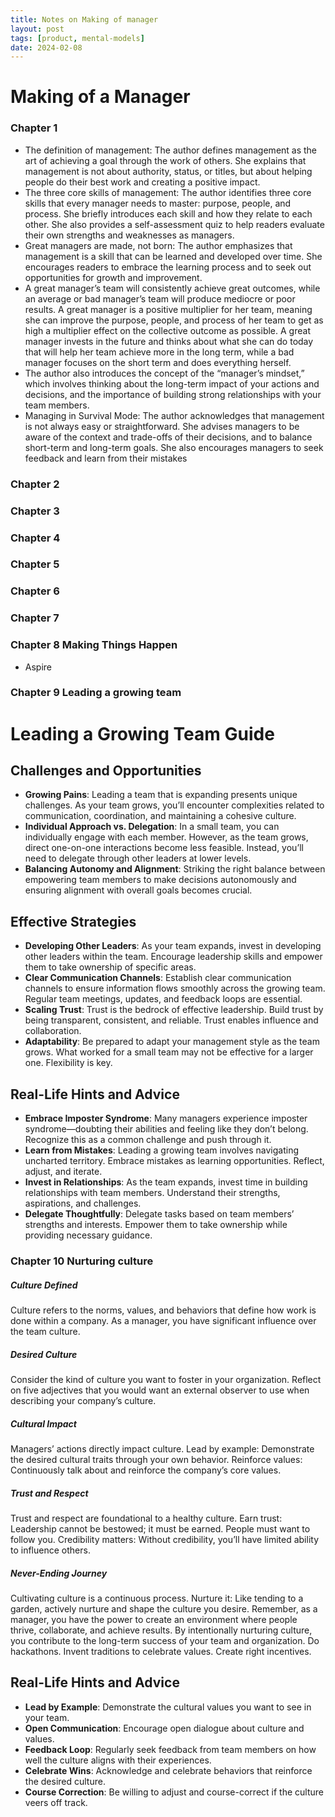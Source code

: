 ```yaml
---
title: Notes on Making of manager
layout: post
tags: [product, mental-models]
date: 2024-02-08
---
```


# Making of a Manager
### Chapter 1 
- The definition of management: The author defines management as the art of achieving a goal through the work of others. She explains that management is not about authority, status, or titles, but about helping people do their best work and creating a positive impact.
- The three core skills of management: The author identifies three core skills that every manager needs to master: purpose, people, and process. She briefly introduces each skill and how they relate to each other. She also provides a self-assessment quiz to help readers evaluate their own strengths and weaknesses as managers.
- Great managers are made, not born: The author emphasizes that management is a skill that can be learned and developed over time. She encourages readers to embrace the learning process and to seek out opportunities for growth and improvement.
- A great manager’s team will consistently achieve great outcomes, while an average or bad manager’s team will produce mediocre or poor results.
  A great manager is a positive multiplier for her team, meaning she can improve the purpose, people, and process of her team to get as high a multiplier effect on the collective outcome as possible.
  A great manager invests in the future and thinks about what she can do today that will help her team achieve more in the long term, while a bad manager focuses on the short term and does everything herself.
- The author also introduces the concept of the “manager’s mindset,” which involves thinking about the long-term impact of your actions and decisions, and the importance of building strong relationships with your team members.
- Managing in Survival Mode: The author acknowledges that management is not always easy or straightforward. She advises managers to be aware of the context and trade-offs of their decisions, and to balance short-term and long-term goals. She also encourages managers to seek feedback and learn from their mistakes
### Chapter 2
### Chapter 3

### Chapter 4
### Chapter 5
### Chapter 6
### Chapter 7
### Chapter 8 Making Things Happen
- Aspire

### Chapter 9 Leading a growing team
# Leading a Growing Team Guide

## Challenges and Opportunities
- **Growing Pains**: Leading a team that is expanding presents unique challenges. As your team grows, you’ll encounter complexities related to communication, coordination, and maintaining a cohesive culture.
- **Individual Approach vs. Delegation**: In a small team, you can individually engage with each member. However, as the team grows, direct one-on-one interactions become less feasible. Instead, you’ll need to delegate through other leaders at lower levels.
- **Balancing Autonomy and Alignment**: Striking the right balance between empowering team members to make decisions autonomously and ensuring alignment with overall goals becomes crucial.

## Effective Strategies
- **Developing Other Leaders**: As your team expands, invest in developing other leaders within the team. Encourage leadership skills and empower them to take ownership of specific areas.
- **Clear Communication Channels**: Establish clear communication channels to ensure information flows smoothly across the growing team. Regular team meetings, updates, and feedback loops are essential.
- **Scaling Trust**: Trust is the bedrock of effective leadership. Build trust by being transparent, consistent, and reliable. Trust enables influence and collaboration.
- **Adaptability**: Be prepared to adapt your management style as the team grows. What worked for a small team may not be effective for a larger one. Flexibility is key.

## Real-Life Hints and Advice
- **Embrace Imposter Syndrome**: Many managers experience imposter syndrome—doubting their abilities and feeling like they don’t belong. Recognize this as a common challenge and push through it.
- **Learn from Mistakes**: Leading a growing team involves navigating uncharted territory. Embrace mistakes as learning opportunities. Reflect, adjust, and iterate.
- **Invest in Relationships**: As the team expands, invest time in building relationships with team members. Understand their strengths, aspirations, and challenges.
- **Delegate Thoughtfully**: Delegate tasks based on team members’ strengths and interests. Empower them to take ownership while providing necessary guidance.
### Chapter 10 Nurturing culture
##### Culture Defined
Culture refers to the norms, values, and behaviors that define how work is done within a company. As a manager, you have significant influence over the team culture.

##### Desired Culture
Consider the kind of culture you want to foster in your organization. Reflect on five adjectives that you would want an external observer to use when describing your company’s culture.

##### Cultural Impact
Managers’ actions directly impact culture. Lead by example: Demonstrate the desired cultural traits through your own behavior. Reinforce values: Continuously talk about and reinforce the company’s core values.

##### Trust and Respect
Trust and respect are foundational to a healthy culture. Earn trust: Leadership cannot be bestowed; it must be earned. People must want to follow you. Credibility matters: Without credibility, you’ll have limited ability to influence others.

##### Never-Ending Journey
Cultivating culture is a continuous process. Nurture it: Like tending to a garden, actively nurture and shape the culture you desire. Remember, as a manager, you have the power to create an environment where people thrive, collaborate, and achieve results. By intentionally nurturing culture, you contribute to the long-term success of your team and organization.
Do hackathons. Invent traditions to celebrate values. Create right incentives.
## Real-Life Hints and Advice
- **Lead by Example**: Demonstrate the cultural values you want to see in your team.
- **Open Communication**: Encourage open dialogue about culture and values.
- **Feedback Loop**: Regularly seek feedback from team members on how well the culture aligns with their experiences.
- **Celebrate Wins**: Acknowledge and celebrate behaviors that reinforce the desired culture.
- **Course Correction**: Be willing to adjust and course-correct if the culture veers off track.
